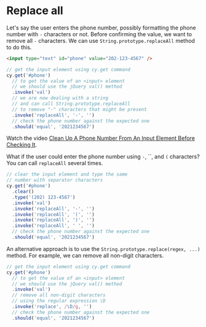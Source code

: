 # Replace all

Let's say the user enters the phone number, possibly formatting the phone number with `-` characters or not. Before confirming the value, we want to remove all `-` characters. We can use `String.prototype.replaceAll` method to do this.

<!-- fiddle Replace all -->

```html
<input type="text" id="phone" value="202-123-4567" />
```

```js
// get the input element using cy.get command
cy.get('#phone')
  // to get the value of an <input> element
  // we should use the jQuery val() method
  .invoke('val')
  // we are now dealing with a string
  // and can call String.prototype.replaceAll
  // to remove "-" characters that might be present
  .invoke('replaceAll', '-', '')
  // check the phone number against the expected one
  .should('equal', '2021234567')
```

Watch the video [Clean Up A Phone Number From An Input Element Before Checking It](https://youtu.be/xoGDeWYovn8).

What if the user could enter the phone number using `-`, ``, and `(` characters? You can call `replaceAll` several times.

```js
// clear the input element and type the same
// number with separator characters
cy.get('#phone')
  .clear()
  .type('(202) 123-4567')
  .invoke('val')
  .invoke('replaceAll', '-', '')
  .invoke('replaceAll', '(', '')
  .invoke('replaceAll', ')', '')
  .invoke('replaceAll', ' ', '')
  // check the phone number against the expected one
  .should('equal', '2021234567')
```

An alternative approach is to use the `String.prototype.replace(regex, ...)` method. For example, we can remove all non-digit characters.

```js
// get the input element using cy.get command
cy.get('#phone')
  // to get the value of an <input> element
  // we should use the jQuery val() method
  .invoke('val')
  // remove all non-digit characters
  // using the regular expression \D
  .invoke('replace', /\D/g, '')
  // check the phone number against the expected one
  .should('equal', '2021234567')
```

<!-- fiddle-end -->
